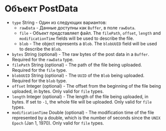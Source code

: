 # Объект PostData

* `type` String - Один из следующих вариантов:
  * `rawData` - Данные доступны как `Buffer`, в поле `rawData`.
  * `file` - Объект представляет файл. The `filePath`, `offset`, `length` and `modificationTime` fields will be used to describe the file.
  * `blob` - The object represents a `Blob`. The `blobUUID` field will be used to describe the `Blob`.
* `bytes` String (optional) - The raw bytes of the post data in a `Buffer`. Required for the `rawData` type.
* `filePath` String (optional) - The path of the file being uploaded. Required for the `file` type.
* `blobUUID` String (optional) - The `UUID` of the `Blob` being uploaded. Required for the `blob` type.
* `offset` Integer (optional) - The offset from the beginning of the file being uploaded, in bytes. Only valid for `file` types.
* `length` Integer (optional) - The length of the file being uploaded, in bytes. If set to `-1`, the whole file will be uploaded. Only valid for `file` types.
* `modificationTime` Double (optional) - The modification time of the file represented by a double, which is the number of seconds since the `UNIX Epoch` (Jan 1, 1970). Only valid for `file` types.
